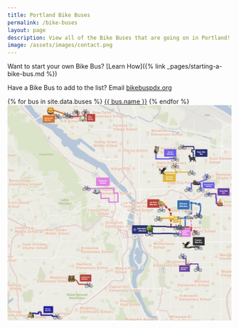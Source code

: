 ```yaml
---
title: Portland Bike Buses
permalink: /bike-buses
layout: page
description: View all of the Bike Buses that are going on in Portland!
image: /assets/images/contact.png
---
```


Want to start your own Bike Bus? [Learn How]({% link _pages/starting-a-bike-bus.md %})

Have a Bike Bus to add to the list? Email [bikebuspdx.org](mailto:bikebuspdx.org)

<div class="mb-2">
{% for bus in site.data.buses %}
<a class="page__taxonomy-item" href="{{ bus.link || bus.map }}">{{ bus.name }}</a>
{% endfor %}
</div>

<a href="https://felt.com/map/Bike-Bus-PDX-gkbZiDSyRn9BYtRFrVgDqLA?loc=45.52711,-122.66234,13.23z">
<img src="/assets/images/routes-map.png" alt="Portland Bike Bus Route Map">
</a>

